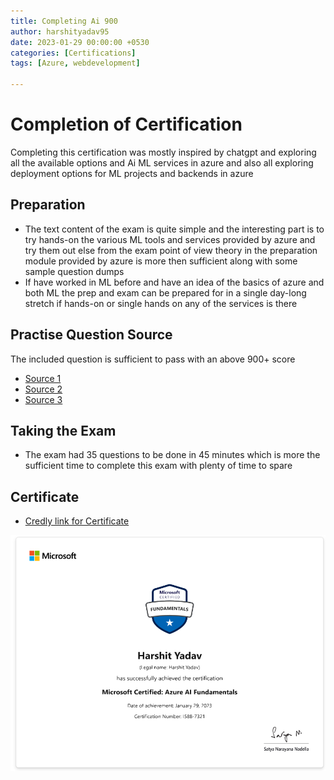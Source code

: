 ```yaml
---
title: Completing Ai 900
author: harshityadav95
date: 2023-01-29 00:00:00 +0530
categories: [Certifications]
tags: [Azure, webdevelopment]

---
```


# Completion of  Certification 

Completing this certification was mostly inspired by chatgpt and exploring all the available options and Ai ML services in azure and also all exploring deployment options for ML projects and backends in azure

## Preparation

- The text content of the exam is quite simple and the interesting part is to try hands-on the various ML tools and services provided by azure and try them out else from the exam point of view theory in the preparation module provided by azure is more then sufficient along with some sample question dumps 
- If have worked in ML before and have an idea of the basics of azure and both ML the prep and exam can be prepared for in a single day-long stretch if hands-on or single hands on any of the services is there

## Practise Question Source

The included question is sufficient to pass with an above 900+ score
- [Source 1](https://www.examtopics.com/exams/microsoft/ai-900/)
- [Source 2](https://www.itexams.com/exam/AI-900)
- [Source 3](https://github.com/olafwrieden/Azure-AI-900-Practice-Questions)


## Taking the Exam
- The exam had 35 questions to be done in 45 minutes which is more the sufficient time to complete this exam with plenty of time to spare

## Certificate

- [Credly link for Certificate](https://www.credly.com/badges/5f789149-9879-4b4b-a632-a6eabef5cfc7/public_url)

![harshityadav95](https://raw.githubusercontent.com/harshityadav95/staticfiles/main/Screenshot%20from%202023-01-31%2001-26-51.png)
